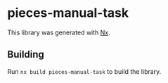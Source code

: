 # pieces-manual-task

This library was generated with [Nx](https://nx.dev).

## Building

Run `nx build pieces-manual-task` to build the library.
